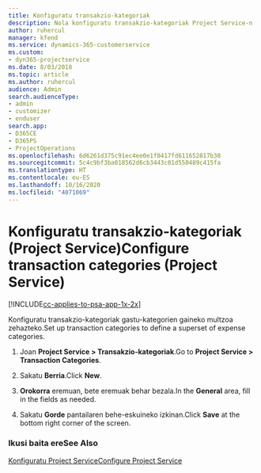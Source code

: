 ```yaml
---
title: Konfiguratu transakzio-kategoriak
description: Nola konfiguratu transakzio-kategoriak Project Service-n
author: ruhercul
manager: kfend
ms.service: dynamics-365-customerservice
ms.custom:
- dyn365-projectservice
ms.date: 8/03/2018
ms.topic: article
ms.author: ruhercul
audience: Admin
search.audienceType:
- admin
- customizer
- enduser
search.app:
- D365CE
- D365PS
- ProjectOperations
ms.openlocfilehash: 6d6261d375c91ec4ee0e1f0417fd611652817b38
ms.sourcegitcommit: 5c4c9bf3ba018562d6cb3443c01d550489c415fa
ms.translationtype: HT
ms.contentlocale: eu-ES
ms.lasthandoff: 10/16/2020
ms.locfileid: "4071069"
---
```

# <a name="configure-transaction-categories-project-service"></a><span data-ttu-id="84656-103">Konfiguratu transakzio-kategoriak (Project Service)</span><span class="sxs-lookup"><span data-stu-id="84656-103">Configure transaction categories (Project Service)</span></span>

[!INCLUDE[cc-applies-to-psa-app-1x-2x](../includes/cc-applies-to-psa-app-1x-2x.md)]

<span data-ttu-id="84656-104">Konfiguratu transakzio-kategoriak gastu-kategorien gaineko multzoa zehazteko.</span><span class="sxs-lookup"><span data-stu-id="84656-104">Set up transaction categories to define a superset of expense categories.</span></span>  
  
1.  <span data-ttu-id="84656-105">Joan **Project Service > Transakzio-kategoriak**.</span><span class="sxs-lookup"><span data-stu-id="84656-105">Go to **Project Service > Transaction Categories**.</span></span>  
  
2.  <span data-ttu-id="84656-106">Sakatu **Berria**.</span><span class="sxs-lookup"><span data-stu-id="84656-106">Click **New**.</span></span>  
  
3.  <span data-ttu-id="84656-107">**Orokorra** eremuan, bete eremuak behar bezala.</span><span class="sxs-lookup"><span data-stu-id="84656-107">In the **General** area, fill in the fields as needed.</span></span>  
  
4.  <span data-ttu-id="84656-108">Sakatu **Gorde** pantailaren behe-eskuineko izkinan.</span><span class="sxs-lookup"><span data-stu-id="84656-108">Click **Save** at the bottom right corner of the screen.</span></span>  
  
### <a name="see-also"></a><span data-ttu-id="84656-109">Ikusi baita ere</span><span class="sxs-lookup"><span data-stu-id="84656-109">See Also</span></span>  
 [<span data-ttu-id="84656-110">Konfiguratu Project Service</span><span class="sxs-lookup"><span data-stu-id="84656-110">Configure Project Service</span></span>](../psa/configure.md)
